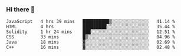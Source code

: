 ### Hi there 👋

<!--START_SECTION:waka-->

```text
JavaScript   4 hrs 39 mins   ██████████▒░░░░░░░░░░░░░░   41.14 %
HTML         4 hrs           █████████░░░░░░░░░░░░░░░░   35.44 %
Solidity     1 hr 24 mins    ███░░░░░░░░░░░░░░░░░░░░░░   12.51 %
CSS          33 mins         █▒░░░░░░░░░░░░░░░░░░░░░░░   04.96 %
Java         18 mins         ▓░░░░░░░░░░░░░░░░░░░░░░░░   02.69 %
C++          16 mins         ▓░░░░░░░░░░░░░░░░░░░░░░░░   02.48 %
```

<!--END_SECTION:waka-->
<!--
**Boombag0607/Boombag0607** is a ✨ _special_ ✨ repository because its `README.md` (this file) appears on your GitHub profile.

Here are some ideas to get you started:

- 🔭 I’m currently working on ...
- 🌱 I’m currently learning ...
- 👯 I’m looking to collaborate on ...
- 🤔 I’m looking for help with ...
- 💬 Ask me about ...
- 📫 How to reach me: ...
- 😄 Pronouns: ...
- ⚡ Fun fact: ...
-->
